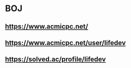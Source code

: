 # BOJ
## https://www.acmicpc.net/  
## https://www.acmicpc.net/user/lifedev  
## https://solved.ac/profile/lifedev
